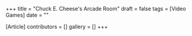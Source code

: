 +++
title = "Chuck E. Cheese's Arcade Room"
draft = false
tags = [Video Games]
date = ""

[Article]
contributors = []
gallery = []
+++